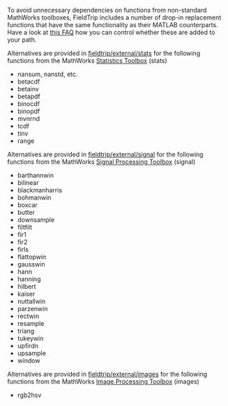To avoid unnecessary dependencies on functions from non-standard MathWorks toolboxes, FieldTrip includes a number of drop-in replacement functions that have the same functionality as their MATLAB counterparts. Have a look at [this FAQ](/faq/matlab/toolboxes_legacyvsexternal) how you can control whether these are added to your path.

Alternatives are provided in [fieldtrip/external/stats](https://github.com/fieldtrip/fieldtrip/tree/master/external/stats) for the following functions from the MathWorks [Statistics Toolbox](https://www.mathworks.com/products/statistics.html) (stats)

- nansum, nanstd, etc.
- betacdf
- betainv
- betapdf
- binocdf
- binopdf
- mvnrnd
- tcdf
- tinv
- range

Alternatives are provided in [fieldtrip/external/signal](https://github.com/fieldtrip/fieldtrip/tree/master/external/signal) for the following functions from the MathWorks [Signal Processing Toolbox](https://www.mathworks.com/products/signal.html) (signal)

- barthannwin
- bilinear
- blackmanharris
- bohmanwin
- boxcar
- butter
- downsample
- filtfilt
- fir1
- fir2
- firls
- flattopwin
- gausswin
- hann
- hanning
- hilbert
- kaiser
- nuttallwin
- parzenwin
- rectwin
- resample
- triang
- tukeywin
- upfirdn
- upsample
- window

Alternatives are provided in [fieldtrip/external/images](https://github.com/fieldtrip/fieldtrip/tree/master/external/images) for the following functions from the MathWorks [Image Processing Toolbox](https://www.mathworks.com/products/image.html) (images)

- rgb2hsv
